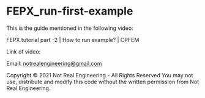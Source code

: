 # FEPX_run-first-example

This is the guide mentioned in the following video:

FEPX tutorial part -2 | How to run example? | CPFEM

Link of video: 

Email: notrealengineering@gmail.com

Copyright © 2021 Not Real Engineering - All Rights Reserved You may not use, distribute and modify this code without the written permission from Not Real Engineering.
